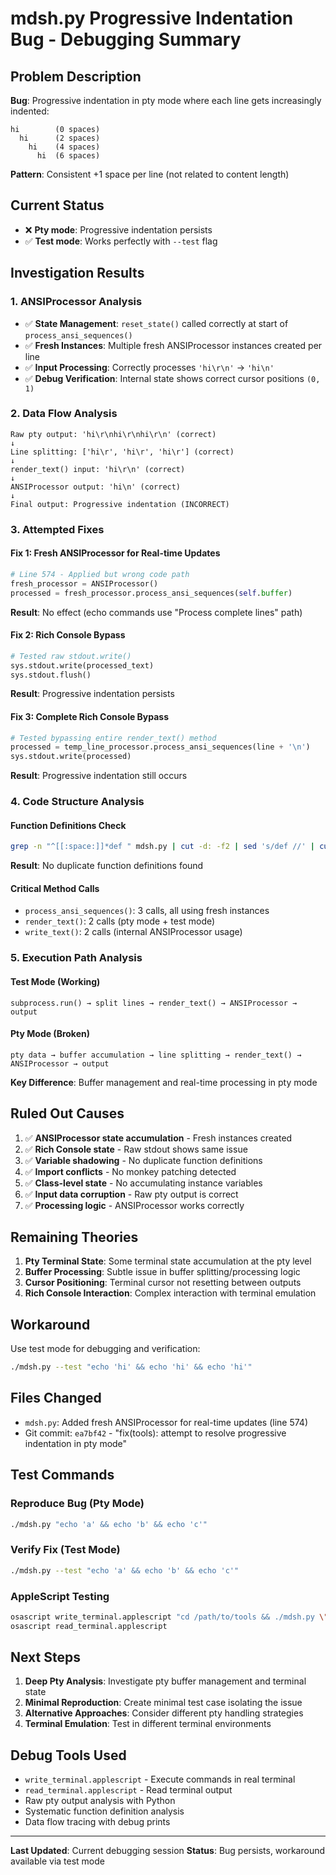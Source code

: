 # mdsh.py Progressive Indentation Bug - Debugging Summary

## Problem Description

**Bug**: Progressive indentation in pty mode where each line gets increasingly indented:
```
hi        (0 spaces)
  hi      (2 spaces)  
    hi    (4 spaces)
      hi  (6 spaces)
```

**Pattern**: Consistent +1 space per line (not related to content length)

## Current Status

- ❌ **Pty mode**: Progressive indentation persists
- ✅ **Test mode**: Works perfectly with `--test` flag

## Investigation Results

### 1. **ANSIProcessor Analysis**
- ✅ **State Management**: `reset_state()` called correctly at start of `process_ansi_sequences()`
- ✅ **Fresh Instances**: Multiple fresh ANSIProcessor instances created per line
- ✅ **Input Processing**: Correctly processes `'hi\r\n'` → `'hi\n'`
- ✅ **Debug Verification**: Internal state shows correct cursor positions `(0, 1)`

### 2. **Data Flow Analysis**
```
Raw pty output: 'hi\r\nhi\r\nhi\r\n' (correct)
↓
Line splitting: ['hi\r', 'hi\r', 'hi\r'] (correct)
↓
render_text() input: 'hi\r\n' (correct)
↓
ANSIProcessor output: 'hi\n' (correct)
↓
Final output: Progressive indentation (INCORRECT)
```

### 3. **Attempted Fixes**

#### Fix 1: Fresh ANSIProcessor for Real-time Updates
```python
# Line 574 - Applied but wrong code path
fresh_processor = ANSIProcessor()
processed = fresh_processor.process_ansi_sequences(self.buffer)
```
**Result**: No effect (echo commands use "Process complete lines" path)

#### Fix 2: Rich Console Bypass
```python
# Tested raw stdout.write()
sys.stdout.write(processed_text)
sys.stdout.flush()
```
**Result**: Progressive indentation persists

#### Fix 3: Complete Rich Console Bypass
```python
# Tested bypassing entire render_text() method
processed = temp_line_processor.process_ansi_sequences(line + '\n')
sys.stdout.write(processed)
```
**Result**: Progressive indentation still occurs

### 4. **Code Structure Analysis**

#### Function Definitions Check
```bash
grep -n "^[[:space:]]*def " mdsh.py | cut -d: -f2 | sed 's/def //' | cut -d'(' -f1 | sort | uniq -c
```
**Result**: No duplicate function definitions found

#### Critical Method Calls
- `process_ansi_sequences()`: 3 calls, all using fresh instances
- `render_text()`: 2 calls (pty mode + test mode)
- `write_text()`: 2 calls (internal ANSIProcessor usage)

### 5. **Execution Path Analysis**

#### Test Mode (Working)
```
subprocess.run() → split lines → render_text() → ANSIProcessor → output
```

#### Pty Mode (Broken)
```
pty data → buffer accumulation → line splitting → render_text() → ANSIProcessor → output
```

**Key Difference**: Buffer management and real-time processing in pty mode

## Ruled Out Causes

1. ✅ **ANSIProcessor state accumulation** - Fresh instances created
2. ✅ **Rich Console state** - Raw stdout shows same issue
3. ✅ **Variable shadowing** - No duplicate function definitions
4. ✅ **Import conflicts** - No monkey patching detected
5. ✅ **Class-level state** - No accumulating instance variables
6. ✅ **Input data corruption** - Raw pty output is correct
7. ✅ **Processing logic** - ANSIProcessor works correctly

## Remaining Theories

1. **Pty Terminal State**: Some terminal state accumulation at the pty level
2. **Buffer Processing**: Subtle issue in buffer splitting/processing logic
3. **Cursor Positioning**: Terminal cursor not resetting between outputs
4. **Rich Console Interaction**: Complex interaction with terminal emulation

## Workaround

Use test mode for debugging and verification:
```bash
./mdsh.py --test "echo 'hi' && echo 'hi' && echo 'hi'"
```

## Files Changed

- `mdsh.py`: Added fresh ANSIProcessor for real-time updates (line 574)
- Git commit: `ea7bf42` - "fix(tools): attempt to resolve progressive indentation in pty mode"

## Test Commands

### Reproduce Bug (Pty Mode)
```bash
./mdsh.py "echo 'a' && echo 'b' && echo 'c'"
```

### Verify Fix (Test Mode)
```bash
./mdsh.py --test "echo 'a' && echo 'b' && echo 'c'"
```

### AppleScript Testing
```bash
osascript write_terminal.applescript "cd /path/to/tools && ./mdsh.py \"command\""
osascript read_terminal.applescript
```

## Next Steps

1. **Deep Pty Analysis**: Investigate pty buffer management and terminal state
2. **Minimal Reproduction**: Create minimal test case isolating the issue
3. **Alternative Approaches**: Consider different pty handling strategies
4. **Terminal Emulation**: Test in different terminal environments

## Debug Tools Used

- `write_terminal.applescript` - Execute commands in real terminal
- `read_terminal.applescript` - Read terminal output
- Raw pty output analysis with Python
- Systematic function definition analysis
- Data flow tracing with debug prints

---

**Last Updated**: Current debugging session
**Status**: Bug persists, workaround available via test mode
